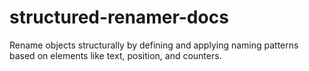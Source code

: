 # structured-renamer-docs
Rename objects structurally by defining and applying naming patterns based on elements like text, position, and counters.
